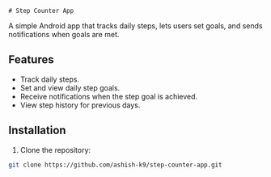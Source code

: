     # Step Counter App

A simple Android app that tracks daily steps, lets users set goals, and sends notifications when goals are met.

## Features
- Track daily steps.
- Set and view daily step goals.
- Receive notifications when the step goal is achieved.
- View step history for previous days.

## Installation
1. Clone the repository:
```bash
git clone https://github.com/ashish-k9/step-counter-app.git
